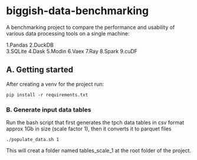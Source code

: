 # biggish-data-benchmarking
A benchmarking project to compare the performance and usability of various data processing tools on a single machine:

1.Pandas 
2.DuckDB  
3.SQLite 
4.Dask
5.Modin
6.Vaex
7.Ray
8.Spark
9.cuDF


## A. Getting started

After creating a venv for the project run:

```
pip install -r requirements.txt
```


### B. Generate input data tables

Run the bash script that first generates the tpch data tables in csv format approx 1Gb in size (scale factor 1), then it converts it to parquet files
```
./populate_data.sh 1
```

This will creat a folder named tables_scale_1 at the root folder of the project. 
